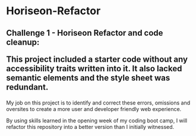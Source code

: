 # Horiseon-Refactor

## Challenge 1 - Horiseon Refactor and code cleanup:  <p>This project included a starter code without any accessibility traits written into it.  It also lacked semantic elements and the style sheet was redundant.</p>

My job on this project is to identify and correct these errors, omissions and oversites to create a more user and developer friendly web experience.

By using skills learned in the opening week of my coding boot camp, I will refactor this repository into a better version than I initially witnessed.